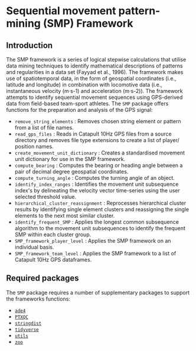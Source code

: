 # Sequential movement pattern-mining (SMP) Framework

## Introduction
The SMP framework is a series of logical stepwise calculations that utilise data mining techniques to identify mathematical descriptions of patterns and
regularities in a data set (Fayyad et al., 1996). The framework makes use of spatiotemporal data, in the form of geospatial coordinates (i.e., latitude and
longitude) in combination with locomotive data (i.e., instantaneous velocity (m·s-1) and acceleration (m·s-2)). The framework attempts to identify sequential 
movement sequences using GPS-derived data from field-based team-sport athletes. The `SMP` package offers functions for the preparation and analysis of the GPS signal:

- `remove_string_elements` : Removes chosen string element or pattern from a list of file names.
- `read_gps_files` : Reads in Catapult 10Hz GPS files from a source directory and removes file type extensions to create a list of player/ position names.
- `create_movement_unit_dictionary` : Creates a standardised movement unit dictionary for use in the SMP framework.
- `compute_bearing` : Computes the bearing or heading angle between a pair of decimal degree geospatial coordinates.
- `compute_turning_angle` : Computes the turning angle of an object.
- `identify_index_ranges` : Identifies the movement unit subsequence index's by delineating the velocity vector time-series using the user selected threshold value.
- `hierarchical_cluster_reassignment` : Reprocesses hierarchical cluster results by identifying single element clusters and reassigning the single elements to the 
next most similar cluster.
- `identify_frequent_SMP` : Applies the longest common subsequence algorithm to the movement unit subsequences to identify the frequent SMP within each cluster
group.
- `SMP_framework_player_level` : Applies the SMP framework on an individual basis.
- `SMP_framework_team_level` : Applies the SMP framework to a list of Catapult 10Hz GPS dataframes.

## Required packages
The `SMP` package requires a number of supplementary packages to support the frameworks functions:

- [`ade4`](https://cran.r-project.org/web/packages/ade4/ade4.pdf)
- [`PTXQC`](https://cran.r-project.org/web/packages/PTXQC/PTXQC.pdf)
- [`stringdist`](https://cran.r-project.org/web/packages/stringdist/index.html)
- [`tidyverse`](https://rdocumentation.org/packages/tidyverse/versions/1.3.1)
- [`utils`](https://stat.ethz.ch/R-manual/R-devel/library/utils/html/00Index.html)
- [`zoo`](https://cran.r-project.org/web/packages/zoo/index.html)
